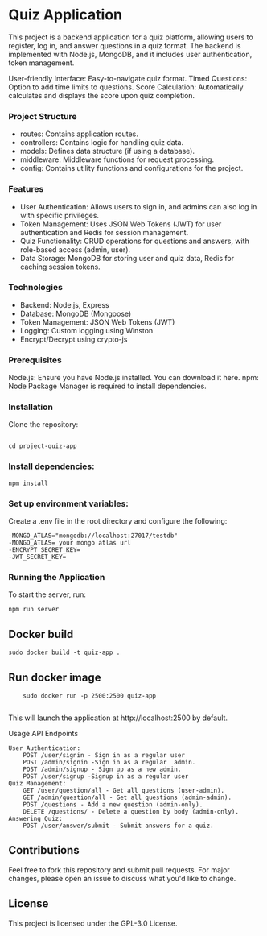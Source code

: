 # Quiz Application

This project is a backend application for a quiz platform, allowing users to register, log in, and answer questions in a quiz format. The backend is implemented with Node.js, MongoDB,  and it includes user authentication, token management.

User-friendly Interface: Easy-to-navigate quiz format.
Timed Questions: Option to add time limits to questions.
Score Calculation: Automatically calculates and displays the score upon quiz completion.
### Project Structure

- routes: Contains application routes.
- controllers: Contains logic for handling quiz data.
- models: Defines data structure (if using a database).
- middleware: Middleware functions for request processing.
- config: Contains utility functions and configurations for the project.

### Features

- User Authentication: Allows users to sign in, and admins can also log in with specific privileges.
- Token Management: Uses JSON Web Tokens (JWT) for user authentication and Redis for session management.
- Quiz Functionality: CRUD operations for questions and answers, with role-based access (admin, user).
- Data Storage: MongoDB for storing user and quiz data, Redis for caching session tokens.

### Technologies

- Backend: Node.js, Express
- Database: MongoDB (Mongoose)
- Token Management: JSON Web Tokens (JWT)
- Logging: Custom logging using Winston
- Encrypt/Decrypt using crypto-js

### Prerequisites

Node.js: Ensure you have Node.js installed. You can download it here.
npm: Node Package Manager is required to install dependencies.

### Installation

Clone the repository:

```git clone https://github.com/manupanand/project-quiz-app.git

cd project-quiz-app
```

### Install dependencies:

```
npm install
```
### Set up environment variables:
 Create a .env file in the root directory and configure the following:

``` 
-MONGO_ATLAS="mongodb://localhost:27017/testdb"
-MONGO_ATLAS= your mongo atlas url
-ENCRYPT_SECRET_KEY=
-JWT_SECRET_KEY=
```


### Running the Application

To start the server, run:

``` 
npm run server

```

## Docker build
```
sudo docker build -t quiz-app .

```

## Run docker image

```
    sudo docker run -p 2500:2500 quiz-app
    
```

This will launch the application at http://localhost:2500 by default.

Usage
API Endpoints

    User Authentication:
        POST /user/signin - Sign in as a regular user
        POST /admin/signin -Sign in as a regular  admin.
        POST /admin/signup - Sign up as a new admin.
        POST /user/signup -Signup in as a regular user
    Quiz Management:
        GET /user/question/all - Get all questions (user-admin).
        GET /admin/question/all - Get all questions (admin-admin).
        POST /questions - Add a new question (admin-only).
        DELETE /questions/ - Delete a question by body (admin-only).
    Answering Quiz:
        POST /user/answer/submit - Submit answers for a quiz.

## Contributions

Feel free to fork this repository and submit pull requests. For major changes, please open an issue to discuss what you'd like to change.

## License

This project is licensed under the GPL-3.0 License.
